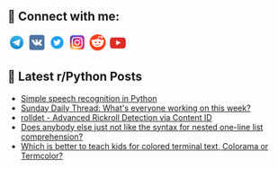 ## 🔎 Connect with me:
[<img src="https://github.com/bullbesh/bullbesh/blob/main/images/Telegram.png" width="32" height="32" />](https://t.me/bullbesh)
[<img src="https://github.com/bullbesh/bullbesh/blob/main/images/VK.png" width="32" height="32" />](https://vk.com/bullbesh)
[<img src="https://github.com/bullbesh/bullbesh/blob/main/images/Twitter.png" width="32" height="32" />](https://twitter.com/bullbesh1)
[<img src="https://github.com/bullbesh/bullbesh/blob/main/images/Instagram.png" width="32" height="32" />](https://www.instagram.com/bullbesh)
[<img src="https://github.com/bullbesh/bullbesh/blob/main/images/Reddit.png" width="32" height="32" />](https://www.reddit.com/user/bullbesh)
[<img src="https://github.com/bullbesh/bullbesh/blob/main/images/YouTube.png" width="32" height="32" />](https://www.youtube.com/channel/UCtfjRs6uzgq5mfm8S06WTcg)

## 📕 Latest r/Python Posts
<!-- BLOG-POST-LIST:START -->
- [Simple speech recognition in Python](https://www.reddit.com/r/Python/comments/wi6kc2/simple_speech_recognition_in_python/)
- [Sunday Daily Thread: What&#39;s everyone working on this week?](https://www.reddit.com/r/Python/comments/wi1x0f/sunday_daily_thread_whats_everyone_working_on/)
- [rolldet - Advanced Rickroll Detection via Content ID](https://www.reddit.com/r/Python/comments/wi1u6r/rolldet_advanced_rickroll_detection_via_content_id/)
- [Does anybody else just not like the syntax for nested one-line list comprehension?](https://www.reddit.com/r/Python/comments/wi00ih/does_anybody_else_just_not_like_the_syntax_for/)
- [Which is better to teach kids for colored terminal text, Colorama or Termcolor?](https://www.reddit.com/r/Python/comments/whzkaj/which_is_better_to_teach_kids_for_colored/)
<!-- BLOG-POST-LIST:END -->
